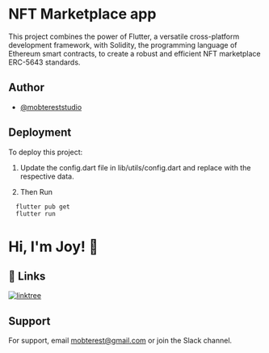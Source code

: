 # NFT Marketplace app

This project combines the power of Flutter, a versatile cross-platform development framework, with Solidity, the programming language of Ethereum smart contracts, to create a robust and efficient NFT marketplace ERC-5643 standards.

## Author

- [@mobtereststudio](https://www.youtube.com/@mobtereststudio)

## Deployment

To deploy this project:
1. Update the config.dart file in lib/utils/config.dart and replace <ENTER HERE> with the respective data.

2. Then Run

```bash
  flutter pub get
  flutter run
```

# Hi, I'm Joy! 👋


## 🔗 Links
[![linktree](https://img.shields.io/badge/linktree-1de9b6?style=for-the-badge&logo=linktree&logoColor=white)](https://linktr.ee/mobterest)

## Support

For support, email mobterest@gmail.com or join the Slack channel.
